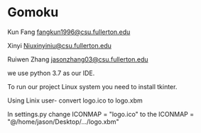 # Gomoku
Kun Fang fangkun1996@csu.fullerton.edu

Xinyi Niuxinyiniu@csu.fullerton.edu

Ruiwen Zhang jasonzhang03@csu.fullerton.edu

we use python 3.7 as our IDE.

To run our project Linux system you need to install tkinter.

Using Linix user- convert logo.ico to logo.xbm

In settings.py change  ICONMAP = "logo.ico" to the  ICONMAP = "@/home/jason/Desktop/.../logo.xbm"
